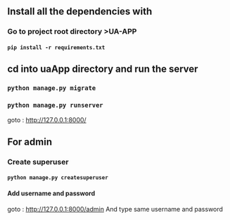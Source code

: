 ## Install all the dependencies with
### Go to project root directory  >UA-APP
#### `pip install -r requirements.txt `
## cd into uaApp directory and run the server
### `python manage.py migrate`
### `python manage.py runserver`

goto : <a href="http://127.0.0.1:8000/" target="_blank" >http://127.0.0.1:8000/</a>


## For admin
### Create superuser
#### `python manage.py createsuperuser`
#### Add username and password
goto : <a href="http://127.0.0.1:8000/admin" target="_blank" >http://127.0.0.1:8000/admin</a>
And type same username and password
